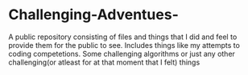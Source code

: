 # Challenging-Adventues-
A public repository consisting of files and things that I did and feel to provide them for the public to see. Includes things like my attempts to coding competetions. Some challenging algorithms or just any other challenging(or atleast for at that moment that I felt) things
